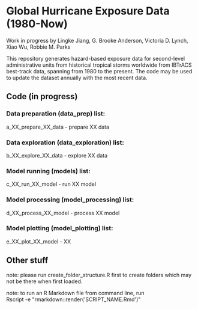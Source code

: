 # Global Hurricane Exposure Data (1980-Now)

Work in progress by Lingke Jiang, G. Brooke Anderson, Victoria D. Lynch, Xiao Wu, Robbie M. Parks

This repository generates hazard-based exposure data for second-level administrative units from historical tropical storms worldwide from IBTrACS best-track data, spanning from 1980 to the present. The code may be used to update the dataset annually with the most recent data.

## Code (in progress)

### Data preparation (data_prep) list:

a_XX_prepare_XX_data - prepare XX data

### Data exploration (data_exploration) list:

b_XX_explore_XX_data - explore XX data

### Model running (models) list:

c_XX_run_XX_model - run XX model

### Model processing (model_processing) list:

d_XX_process_XX_model - process XX model

### Model plotting (model_plotting) list:

e_XX_plot_XX_model - XX

## Other stuff

note: please run create_folder_structure.R first to create folders which may not be there when first loaded.

note: to run an R Markdown file from command line, run\
Rscript -e "rmarkdown::render('SCRIPT_NAME.Rmd')"
